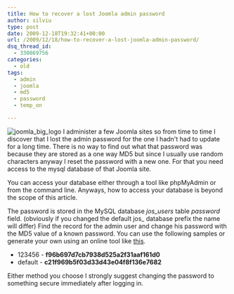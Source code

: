 ```yaml
---
title: How to recover a lost Joomla admin password
author: silviu
type: post
date: 2009-12-18T19:32:41+00:00
url: /2009/12/18/how-to-recover-a-lost-joomla-admin-password/
dsq_thread_id:
  - 330869756
categories:
  - old
tags:
  - admin
  - joomla
  - md5
  - password
  - temp_on

---
```

![joomla_big_logo](/blog/images/2009/joomla_big_logo.png) I administer a few Joomla sites so from time to time I discover that I lost the admin password for the one I hadn't had to update for a long time. There is no way to find out what that password was because they are stored as a one way MD5 but since I usually use random characters anyway I reset the password with a new one. For that you need access to the mysql database of that Joomla site.

You can access your database either through a tool like phpMyAdmin or from the command line. Anyways, how to access your database is beyond the scope of this article.

The password is stored in the MySQL database _jos_users_ table _password_ field. (obviously if you changed the default jos_ database prefix the name will differ) Find the record for the admin user and change his password with the MD5 value of a known password. You can use the following samples or generate your own using an online tool like [this](http://pajhome.org.uk/crypt/md5/).

  * 123456 - **<span>f96b697d7cb7938d525a2f31aaf161d0</span>**
  * <span>default - </span>**c21f969b5f03d33d43e04f8f136e7682**

Either method you choose I strongly suggest changing the password to something secure immediately after logging in.